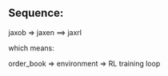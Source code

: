 ## Sequence:

jaxob => jaxen ==> jaxrl

which means:

order_book => environment => RL training loop
